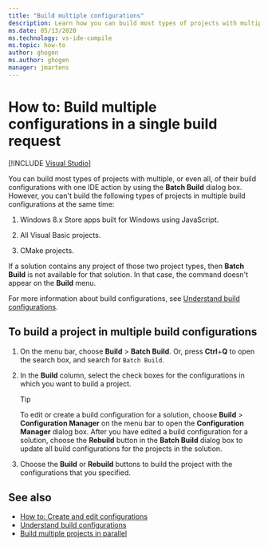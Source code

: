 ```yaml
---
title: "Build multiple configurations"
description: Learn how you can build most types of projects with multiple, or even all, of their build configurations with one IDE action.
ms.date: 05/13/2020
ms.technology: vs-ide-compile
ms.topic: how-to
author: ghogen
ms.author: ghogen
manager: jmartens
---
```

# How to: Build multiple configurations in a single build request

 [!INCLUDE [Visual Studio](~/includes/applies-to-version/vs-windows-only.md)]

You can build most types of projects with multiple, or even all, of their build configurations with one IDE action by using the **Batch Build** dialog box. However, you can't build the following types of projects in multiple build configurations at the same time:

1. Windows 8.x Store apps built for Windows using JavaScript.

2. All Visual Basic projects.

3. CMake projects.

If a solution contains any project of those two project types, then **Batch Build** is not available for that solution. In that case, the command doesn't appear on the **Build** menu.

   For more information about build configurations, see [Understand build configurations](../ide/understanding-build-configurations.md).

## To build a project in multiple build configurations

1. On the menu bar, choose **Build** > **Batch Build**. Or, press **Ctrl**+**Q** to open the search box, and search for `Batch Build`.

2. In the **Build** column, select the check boxes for the configurations in which you want to build a project.

    > [!TIP]
    > To edit or create a build configuration for a solution, choose **Build** > **Configuration Manager** on the menu bar to open the **Configuration Manager** dialog box. After you have edited a build configuration for a solution, choose the **Rebuild** button in the **Batch Build** dialog box to update all build configurations for the projects in the solution.

3. Choose the **Build** or **Rebuild** buttons to build the project with the configurations that you specified.

## See also

- [How to: Create and edit configurations](../ide/how-to-create-and-edit-configurations.md)
- [Understand build configurations](../ide/understanding-build-configurations.md)
- [Build multiple projects in parallel](../msbuild/building-multiple-projects-in-parallel-with-msbuild.md)